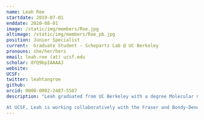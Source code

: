 ```yaml
---
name: Leah Roe
startdate: 2019-07-01
enddate: 2020-08-01
image: /static/img/members/Roe.jpg
altimage: /static/img/members/Roe_pb.jpg
position: Junior Specialist
current:  Graduate Student - Schepartz Lab @ UC Berkeley
pronouns: she/her/hers
email: leah.roe (at) ucsf.edu
scholar: 8fQ9bpIAAAAJ
website:
UCSF:
twitter: leahtangroe
github:
orcid: 0000-0002-2487-5587
description: "Leah graduated from UC Berkeley with a degree Molecular Cell Biology with emphasis in Biochemistry and Molecular Biology. During undergrad, Leah worked under the guidance of Dr. Ron Zuckermann at LBNL studying peptoids, a class of peptide mimics. Her research focused on controlling structure through side chain to main chain hydrogen bonding.

At UCSF, Leah is working collaboratively with the Fraser and Bondy-Denomy Labs on crystallography of anti-CRISPR proteins.  When not in lab, Leah enjoys hikes and exploring the city."
---
```

